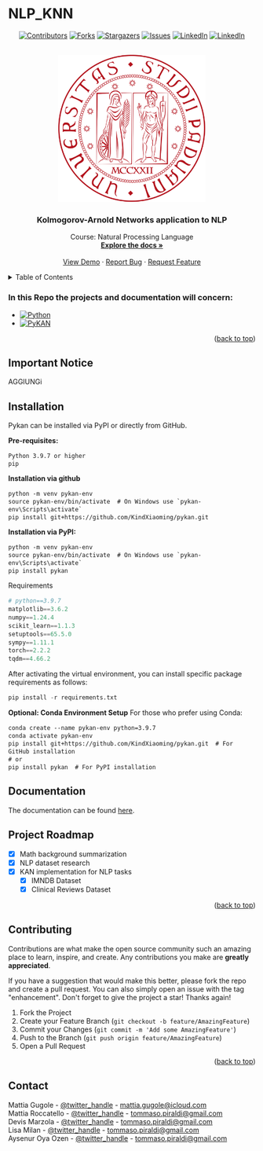 # NLP_KNN

<a name="readme-top"></a>

<div align="center">
  
[![Contributors][contributors-shield]][contributors-url]
[![Forks][forks-shield]][forks-url]
[![Stargazers][stars-shield]][stars-url]
[![Issues][issues-shield]][issues-url]
[![LinkedIn][linkedin-shield]][linkedin-url1]
[![LinkedIn][linkedin-shield]][linkedin-url2]
  
</div>

<br />
<div align="center">
  <a href="https://github.com/Mattgugo/shared-repo">
    <img src="https://github.com/MattiaGug/NLP_KNN/blob/c3f6dbd2e80267db2366506483b8ea57284b9c9d/Logo_Universita%CC%80_Padova.png" width="300" height="300">
  </a>

<h3 align="center">Kolmogorov-Arnold Networks application to NLP</h3>

  <p align="center">
    Course: Natural Processing Language
    <br />
    <a href="https://github.com/MattiaGug/shared-repo"><strong>Explore the docs »</strong></a>
    <br />
    <br />
    <a href="https://github.com/Mattgugo/shared-repo">View Demo</a>
    ·
    <a href="https://github.com/MattiaGug/shared-repo/issues">Report Bug</a>
    ·
    <a href="https://github.com/MattiaGug/shared-repo/issues">Request Feature</a>
  </p>
</div>

<details>
  <summary>Table of Contents</summary>
  <ol>
    <li>
      <a href="#about-the-project">About The Project</a>
      <ul>
        <li><a href="#built-with">Built With</a></li>
      </ul>
    </li>
    <li>
      <a href="#getting-started">Getting Started</a>
      <ul>
        <li><a href="#prerequisites">Prerequisites</a></li>
        <li><a href="#installation">Installation</a></li>
      </ul>
    </li>
    <li><a href="#usage">Usage</a></li>
    <li><a href="#roadmap">Roadmap</a></li>
    <li><a href="#contributing">Contributing</a></li>
    <li><a href="#license">License</a></li>
    <li><a href="#contact">Contact</a></li>
    <li><a href="#acknowledgments">Acknowledgments</a></li>
  </ol>
</details>

### In this Repo the projects and documentation will concern: 

* [![Python][Python.org]][Python-url]
* [![PyKAN][pykan-shield]][pykan-url]

<p align="right">(<a href="#readme-top">back to top</a>)</p>

## Important Notice

AGGIUNGi


## Installation
Pykan can be installed via PyPI or directly from GitHub. 

**Pre-requisites:**

```
Python 3.9.7 or higher
pip
```

**Installation via github**

```
python -m venv pykan-env
source pykan-env/bin/activate  # On Windows use `pykan-env\Scripts\activate`
pip install git+https://github.com/KindXiaoming/pykan.git
```

**Installation via PyPI:**
```
python -m venv pykan-env
source pykan-env/bin/activate  # On Windows use `pykan-env\Scripts\activate`
pip install pykan
```
Requirements

```python
# python==3.9.7
matplotlib==3.6.2
numpy==1.24.4
scikit_learn==1.1.3
setuptools==65.5.0
sympy==1.11.1
torch==2.2.2
tqdm==4.66.2
```

After activating the virtual environment, you can install specific package requirements as follows:
```python
pip install -r requirements.txt
```

**Optional: Conda Environment Setup**
For those who prefer using Conda:
```
conda create --name pykan-env python=3.9.7
conda activate pykan-env
pip install git+https://github.com/KindXiaoming/pykan.git  # For GitHub installation
# or
pip install pykan  # For PyPI installation
```

## Documentation
The documentation can be found [here](https://kindxiaoming.github.io/pykan/).


## Project Roadmap

- [x] Math background summarization
- [x] NLP dataset research
- [x] KAN implementation for NLP tasks
    - [x] IMNDB Dataset
    - [x] Clinical Reviews Dataset

<p align="right">(<a href="#readme-top">back to top</a>)</p>

## Contributing

Contributions are what make the open source community such an amazing place to learn, inspire, and create. Any contributions you make are **greatly appreciated**.

If you have a suggestion that would make this better, please fork the repo and create a pull request. You can also simply open an issue with the tag "enhancement".
Don't forget to give the project a star! Thanks again!

1. Fork the Project
2. Create your Feature Branch (`git checkout -b feature/AmazingFeature`)
3. Commit your Changes (`git commit -m 'Add some AmazingFeature'`)
4. Push to the Branch (`git push origin feature/AmazingFeature`)
5. Open a Pull Request

<p align="right">(<a href="#readme-top">back to top</a>)</p>

## Contact

Mattia Gugole - [@twitter_handle](https://twitter.com/twitter_handle) - mattia.gugole@icloud.com
<br>
Mattia Roccatello - [@twitter_handle](https://twitter.com/twitter_handle) - tommaso.piraldi@gmail.com
<br>
Devis Marzola - [@twitter_handle](https://twitter.com/twitter_handle) - tommaso.piraldi@gmail.com
<br>
Lisa Milan - [@twitter_handle](https://twitter.com/twitter_handle) - tommaso.piraldi@gmail.com
<br>
Aysenur Oya Ozen - [@twitter_handle](https://twitter.com/twitter_handle) - tommaso.piraldi@gmail.com

<!-- MARKDOWN LINKS & IMAGES -->
[contributors-shield]: https://img.shields.io/github/contributors/MattiaGug/shared-repo.svg?style=for-the-badge
[contributors-url]: https://github.com/MattiaGug/shared-repo/graphs/contributors
[forks-shield]: https://img.shields.io/github/forks/MattiaGug/shared-repo.svg?style=for-the-badge
[forks-url]: https://github.com/MattiaGug/shared-repo/network/members
[stars-shield]: https://img.shields.io/github/stars/MattiaGug/shared-repo.svg?style=for-the-badge
[stars-url]: https://github.com/MattiaGug/shared-repo/stargazers
[issues-shield]: https://img.shields.io/github/issues/MattiaGug/shared-repo.svg?style=for-the-badge
[issues-url]: https://github.com/MattiaGug/shared-repo/issues
[license-shield]: https://img.shields.io/github/license/MattiaGug/shared-repo.svg?style=for-the-badge
[license-url]: https://github.com/MattiaGug/shared-repo/blob/master/LICENSE.txt
[linkedin-shield]: https://img.shields.io/badge/-LinkedIn-black.svg?style=for-the-badge&logo=linkedin&colorB=555
[linkedin-url1]: https://linkedin.com/in/mattia-gugole
[linkedin-url2]: https://linkedin.com/in/mattia-gugole
[Python.org]: https://img.shields.io/badge/Python-3776AB?style=for-the-badge&logo=python&logoColor=white
[Python-url]: https://www.python.org/
[pykan-shield]: https://img.shields.io/badge/pykan-blue?style=for-the-badge
[pykan-url]: https://github.com/KindXiaoming/pykan
